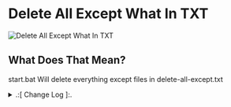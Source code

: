 # Delete All Except What In TXT

![Delete All Except What In TXT](https://github.com/oqyh/Useful-Batch-Files/assets/48490385/be4ae8f4-ef44-4bd3-bfdf-b0a70db0e949)

## What Does That Mean?
start.bat Will delete everything except files in delete-all-except.txt



<details> 
  <summary>.:[ Change Log ]:.</summary>
  
* (1.0.0)
  * Initial Release 
    
</details>
